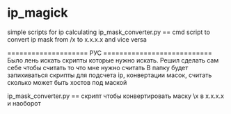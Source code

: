 # ip_magick
simple scripts for ip calculating 
ip_mask_converter.py == cmd script to convert ip mask from /x to x.x.x.x and vice versa





==================== РУС ===========================
Было лень искать скрипты которые нужно искать. Решил сделать сам себе чтобы считать то что мне нужно считать
В папку будет запихиваться скрипты для подсчета ip, конвертации масок, считать сколько может быть хостов под маской

ip_mask_converter.py == скрипт чтобы конвертировать маску \х в х.х.х.х и наоборот
